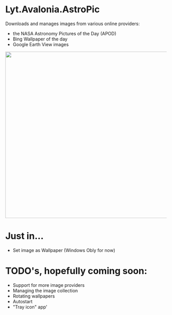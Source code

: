 # Lyt.Avalonia.AstroPic
Downloads and manages images from various online providers: 

- the NASA Astronomy Pictures of the Day (APOD) 
- Bing Wallpaper of the day 
- Google Earth View images

<p align="left"><img src="AstroPicScreenshot.png" height="520"/>

# Just in...

- Set image as Wallpaper (Windows Obly for now)

# TODO's, hopefully coming soon: 

- Support for more image providers 
- Managing the image collection 
- Rotating wallpapers
- Autostart 
- "Tray icon" app'